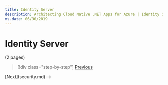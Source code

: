 ```yaml
---
title: Identity Server
description: Architecting Cloud Native .NET Apps for Azure | Identity Server
ms.date: 06/30/2019
---
```

# Identity Server

(2 pages)



>[!div class="step-by-step"]
>[Previous](azure-active-directory.md)
<!-->[Next](security.md)-->
